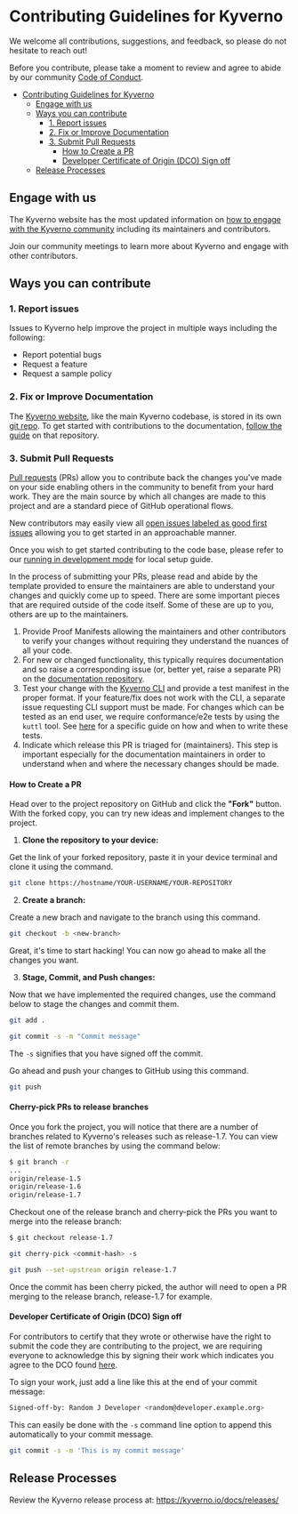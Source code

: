 # Contributing Guidelines for Kyverno

We welcome all contributions, suggestions, and feedback, so please do not hesitate to reach out!

Before you contribute, please take a moment to review and agree to abide by our community [Code of Conduct](/CODE_OF_CONDUCT.md).

- [Contributing Guidelines for Kyverno](#contributing-guidelines-for-kyverno)
  - [Engage with us](#engage-with-us)
  - [Ways you can contribute](#ways-you-can-contribute)
    - [1. Report issues](#1-report-issues)
    - [2. Fix or Improve Documentation](#2-fix-or-improve-documentation)
    - [3. Submit Pull Requests](#3-submit-pull-requests)
      - [How to Create a PR](#how-to-create-a-pr)
      - [Developer Certificate of Origin (DCO) Sign off](#developer-certificate-of-origin-dco-sign-off)
  - [Release Processes](#release-processes)

## Engage with us

The Kyverno website has the most updated information on [how to engage with the Kyverno community](https://kyverno.io/community/) including its maintainers and contributors.

Join our community meetings to learn more about Kyverno and engage with other contributors.

## Ways you can contribute

### 1. Report issues

Issues to Kyverno help improve the project in multiple ways including the following:

- Report potential bugs
- Request a feature
- Request a sample policy

### 2. Fix or Improve Documentation

The [Kyverno website](https://kyverno.io), like the main Kyverno codebase, is stored in its own [git repo](https://github.com/kyverno/website). To get started with contributions to the documentation, [follow the guide](https://github.com/kyverno/website#contributing) on that repository.

### 3. Submit Pull Requests

[Pull requests](https://docs.github.com/en/github/collaborating-with-pull-requests/proposing-changes-to-your-work-with-pull-requests/about-pull-requests) (PRs) allow you to contribute back the changes you've made on your side enabling others in the community to benefit from your hard work. They are the main source by which all changes are made to this project and are a standard piece of GitHub operational flows.

New contributors may easily view all [open issues labeled as good first issues](https://github.com/kyverno/kyverno/issues?q=is%3Aissue+is%3Aopen+label%3A%22good+first+issue%22) allowing you to get started in an approachable manner.

Once you wish to get started contributing to the code base, please refer to our [running in development mode](https://github.com/kyverno/kyverno/wiki/Running-in-development-mode) for local setup guide.

In the process of submitting your PRs, please read and abide by the template provided to ensure the maintainers are able to understand your changes and quickly come up to speed. There are some important pieces that are required outside of the code itself. Some of these are up to you, others are up to the maintainers.

1. Provide Proof Manifests allowing the maintainers and other contributors to verify your changes without requiring they understand the nuances of all your code.
2. For new or changed functionality, this typically requires documentation and so raise a corresponding issue (or, better yet, raise a separate PR) on the [documentation repository](https://github.com/kyverno/website).
3. Test your change with the [Kyverno CLI](https://kyverno.io/docs/kyverno-cli/) and provide a test manifest in the proper format. If your feature/fix does not work with the CLI, a separate issue requesting CLI support must be made. For changes which can be tested as an end user, we require conformance/e2e tests by using the `kuttl` tool. See [here](https://github.com/kyverno/kyverno/tree/main/test/conformance/kuttl/README.md) for a specific guide on how and when to write these tests.
4. Indicate which release this PR is triaged for (maintainers). This step is important especially for the documentation maintainers in order to understand when and where the necessary changes should be made.

#### How to Create a PR

Head over to the project repository on GitHub and click the **"Fork"** button. With the forked copy, you can try new ideas and implement changes to the project.

1. **Clone the repository to your device:**

Get the link of your forked repository, paste it in your device terminal and clone it using the command.

```sh
git clone https://hostname/YOUR-USERNAME/YOUR-REPOSITORY
```

2. **Create a branch:**

Create a new brach and navigate to the branch using this command.

```sh
git checkout -b <new-branch>
```

Great, it's time to start hacking! You can now go ahead to make all the changes you want.

3. **Stage, Commit, and Push changes:**

Now that we have implemented the required changes, use the command below to stage the changes and commit them.

```sh
git add .
```

```sh
git commit -s -m "Commit message"
```

The `-s` signifies that you have signed off the commit.

Go ahead and push your changes to GitHub using this command.

```sh
git push
```

#### Cherry-pick PRs to release branches

Once you fork the project, you will notice that there are a number of branches related to Kyverno's releases such as release-1.7. You can view the list of remote branches by using the command below:

```sh
$ git branch -r
...
origin/release-1.5
origin/release-1.6
origin/release-1.7
```

Checkout one of the release branch and cherry-pick the PRs you want to merge into the release branch:

```sh
$ git checkout release-1.7

git cherry-pick <commit-hash> -s

git push --set-upstream origin release-1.7
```

Once the commit has been cherry picked, the author will need to open a PR merging to the release branch, release-1.7 for example.

#### Developer Certificate of Origin (DCO) Sign off

For contributors to certify that they wrote or otherwise have the right to submit the code they are contributing to the project, we are requiring everyone to acknowledge this by signing their work which indicates you agree to the DCO found [here](https://developercertificate.org/).

To sign your work, just add a line like this at the end of your commit message:

```sh
Signed-off-by: Random J Developer <random@developer.example.org>
```

This can easily be done with the `-s` command line option to append this automatically to your commit message.

```sh
git commit -s -m 'This is my commit message'
```

## Release Processes

Review the Kyverno release process at: https://kyverno.io/docs/releases/